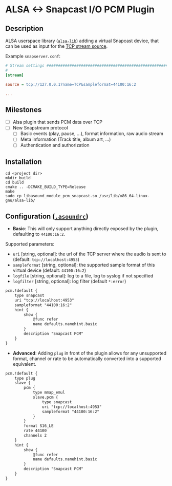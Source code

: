 # ALSA <-> Snapcast I/O PCM Plugin

## Description

ALSA userspace library ([`alsa-lib`](https://github.com/alsa-project/alsa-lib/)) adding a virtual Snapcast device, that can be used as input for the [TCP stream source](https://github.com/badaix/snapcast/blob/develop/doc/configuration.md#tcp-server).

Example `snapserver.conf`:

```ini
# Stream settings #############################################################
#
[stream]

source = tcp://127.0.0.1?name=TCP&sampleformat=44100:16:2

...

```

## Milestones

- [ ] Alsa plugin that sends PCM data over TCP
- [ ] New Snapstream protocol
  - [ ] Basic events (play, pause, ...), format information, raw audio stream
  - [ ] Meta information (Track title, album art, ...)
  - [ ] Authentication and authorization

## Installation

```shell
cd <project dir>
mkdir build
cd build
cmake .. -DCMAKE_BUILD_TYPE=Release
make
sudo cp libasound_module_pcm_snapcast.so /usr/lib/x86_64-linux-gnu/alsa-lib/
```

## Configuration ([`.asoundrc`](https://www.alsa-project.org/wiki/Asoundrc))

- **Basic**: This will only support anything directly exposed by the plugin, defaulting to `44100:16:2`.

Supported parameters:

- `uri` [string, optional]: the url of the TCP server where the audio is sent to (default: `tcp://localhost:4953`)
- `sampleformat` [string, optional]: the supported sample format of this virtual device (default: `44100:16:2`)
- `logfile` [string, optional]: log to a file, log to syslog if not specified
- `logfilter` [string, optional]: log filter (default `*:error`)

```txt
pcm.!default {
    type snapcast
    uri "tcp://localhost:4953"
    sampleformat "44100:16:2"
    hint {
        show {
            @func refer
            name defaults.namehint.basic
        }
        description "Snapcast PCM"
    }
}
```

- **Advanced**: Adding `plug` in front of the plugin allows for any unsupported format, channel or rate to be automatically converted into a supported equivalent.

```txt
pcm.!default {
    type plug
    slave {
        pcm {
            type mmap_emul
            slave.pcm {
                type snapcast
                uri "tcp://localhost:4953"
                sampleformat "44100:16:2"
            }
        }
        format S16_LE
        rate 44100
        channels 2
    }
    hint {
        show {
            @func refer
            name defaults.namehint.basic
        }
        description "Snapcast PCM"
    }
}
```
